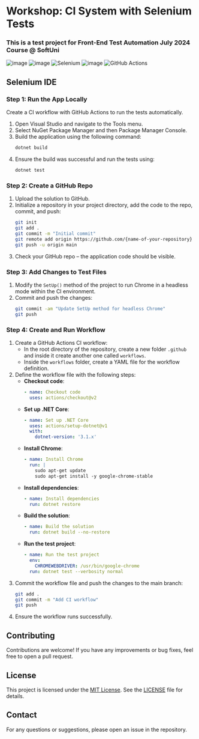 # Workshop: CI System with Selenium Tests
### This is a test project for Front-End Test Automation July 2024 Course @ SoftUni

![image](https://img.shields.io/badge/C%23-239120?style=for-the-badge&logo=csharp&logoColor=white)
![image](https://img.shields.io/badge/.NET-512BD4?style=for-the-badge&logo=dotnet&logoColor=white)
![Selenium](https://img.shields.io/badge/-selenium-%43B02A?style=for-the-badge&logo=selenium&logoColor=white)
![image](https://img.shields.io/badge/Visual_Studio-5C2D91?style=for-the-badge&logo=visual%20studio&logoColor=white)
![GitHub Actions](https://img.shields.io/badge/github%20actions-%232671E5.svg?style=for-the-badge&logo=githubactions&logoColor=white)

## Selenium IDE

### Step 1: Run the App Locally
Create a CI workflow with GitHub Actions to run the tests automatically.

1. Open Visual Studio and navigate to the Tools menu.
2. Select NuGet Package Manager and then Package Manager Console.
3. Build the application using the following command:
    ```bash
    dotnet build
    ```
4. Ensure the build was successful and run the tests using:
    ```bash
    dotnet test
    ```

### Step 2: Create a GitHub Repo
1. Upload the solution to GitHub.
2. Initialize a repository in your project directory, add the code to the repo, commit, and push:
    ```bash
    git init
    git add .
    git commit -m "Initial commit"
    git remote add origin https://github.com/{name-of-your-repository}
    git push -u origin main
    ```
3. Check your GitHub repo – the application code should be visible.

### Step 3: Add Changes to Test Files
1. Modify the `SetUp()` method of the project to run Chrome in a headless mode within the CI environment.
2. Commit and push the changes:
    ```bash
    git commit -am "Update SetUp method for headless Chrome"
    git push
    ```

### Step 4: Create and Run Workflow
1. Create a GitHub Actions CI workflow:
    - In the root directory of the repository, create a new folder `.github` and inside it create another one called `workflows`.
    - Inside the `workflows` folder, create a YAML file for the workflow definition.
2. Define the workflow file with the following steps:
    - **Checkout code**:
      ```yaml
      - name: Checkout code
        uses: actions/checkout@v2
      ```
    - **Set up .NET Core**:
      ```yaml
      - name: Set up .NET Core
        uses: actions/setup-dotnet@v1
        with:
          dotnet-version: '3.1.x'
      ```
    - **Install Chrome**:
      ```yaml
      - name: Install Chrome
        run: |
          sudo apt-get update
          sudo apt-get install -y google-chrome-stable
      ```
    - **Install dependencies**:
      ```yaml
      - name: Install dependencies
        run: dotnet restore
      ```
    - **Build the solution**:
      ```yaml
      - name: Build the solution
        run: dotnet build --no-restore
      ```
    - **Run the test project**:
      ```yaml
      - name: Run the test project
        env:
          CHROMEWEBDRIVER: /usr/bin/google-chrome
        run: dotnet test --verbosity normal
      ```
3. Commit the workflow file and push the changes to the main branch:
    ```bash
    git add .
    git commit -m "Add CI workflow"
    git push
    ```
4. Ensure the workflow runs successfully.

## Contributing
Contributions are welcome! If you have any improvements or bug fixes, feel free to open a pull request.

## License
This project is licensed under the [MIT License](LICENSE). See the [LICENSE](LICENSE) file for details.

## Contact
For any questions or suggestions, please open an issue in the repository.
